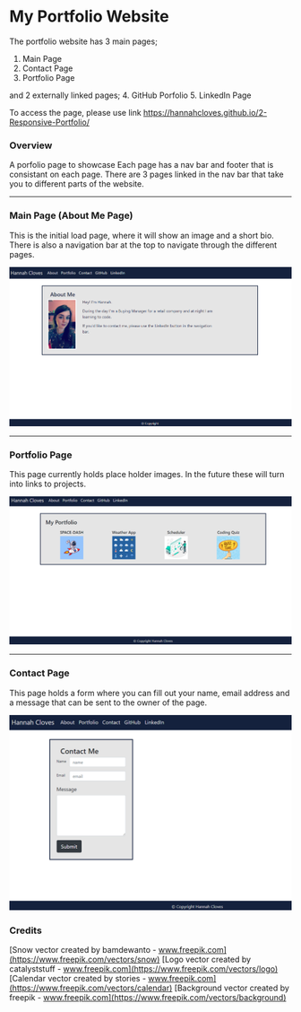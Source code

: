 My Portfolio Website
=====================

The portfolio website has 3 main pages;
1. Main Page
2. Contact Page
3. Portfolio Page

and 2 externally linked pages;
4. GitHub Porfolio
5. LinkedIn Page

To access the page, please use link https://hannahcloves.github.io/2-Responsive-Portfolio/

### Overview
A porfolio page to showcase 
Each page has a nav bar and footer that is consistant on each page. There are 3 pages linked in the nav bar that take you to different parts of the website.

*******************************************************

### Main Page (About Me Page)
This is the initial load page, where it will show an image and a short bio. There is also a navigation bar at the top to navigate through the different pages.

![About Me Page](/Assets/AboutMePage.PNG)

*******************************************************

### Portfolio Page
This page currently holds place holder images. In the future these will turn into links to projects.

![Portfolio Page](/Assets/PortfolioPage.PNG)

*******************************************************

### Contact Page
This page holds a form where you can fill out your name, email address and a message that can be sent to the owner of the page.

![Contact Page](/Assets/ContactPage.PNG)


### Credits

[Snow vector created by bamdewanto - www.freepik.com](https://www.freepik.com/vectors/snow)
[Logo vector created by catalyststuff - www.freepik.com](https://www.freepik.com/vectors/logo)  
[Calendar vector created by stories - www.freepik.com](https://www.freepik.com/vectors/calendar)
[Background vector created by freepik - www.freepik.com](https://www.freepik.com/vectors/background)